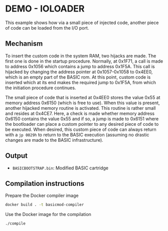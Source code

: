 # DEMO - IOLOADER

This example shows how via a small piece of injected code, another
piece of code can be loaded from the I/O port.

## Mechanism

To insert the custom code in the system RAM, two hijacks are made. The first
one is done in the startup procedure. Normally, at 0x1F71, a call is made to 
address 0x1056 which contains a jump to address 0x1F5A. This call is hijacked 
by changing the address pointer at 0x1057-0x1058 to 0x4EE0, which is an empty 
part of the BASIC rom. At this point, custom code is inserted which at its
end makes the required jump to 0x1F5A, from which the initiation procedure 
continues.

The small piece of code that is inserted at 0x4EE0 stores the value 0x55
at memory address 0x6150 (which is free to use). When this value is present,
another hijacked memory routine is activated. This routine is rather small
and resides at 0x4CE7. Here, a check is made whether memory address 0x6150
contains the value 0x55 and if so, a jump is made to 0x6151 where the bootloader
can place a custom pointer to any desired piece of code to be executed. When
desired, this custom piece of code can always return with a `jp 0029h` to
return to the BASIC execution (assuming no drastic changes are made to the
BASIC infrastructure).

## Output

* `BASICBOOTSTRAP.bin`: Modified BASIC cartridge

## Compilation instructions

Prepare the Docker compiler image

```bash
docker build . -t basicmod-compiler
```

Use the Docker image for the compilation

```bash
./compile
```